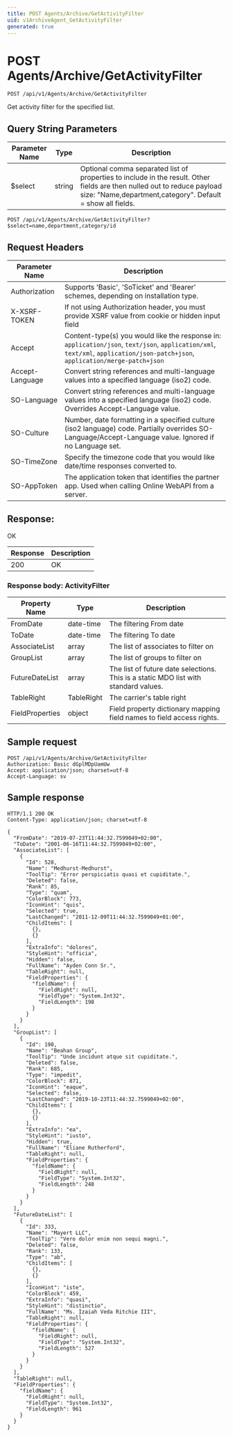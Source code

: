 ```yaml
---
title: POST Agents/Archive/GetActivityFilter
uid: v1ArchiveAgent_GetActivityFilter
generated: true
---
```


# POST Agents/Archive/GetActivityFilter

```http
POST /api/v1/Agents/Archive/GetActivityFilter
```

Get activity filter for the specified list.







## Query String Parameters

| Parameter Name | Type |  Description |
|----------------|------|--------------|
| $select | string |  Optional comma separated list of properties to include in the result. Other fields are then nulled out to reduce payload size: "Name,department,category". Default = show all fields. |

```http
POST /api/v1/Agents/Archive/GetActivityFilter?$select=name,department,category/id
```


## Request Headers

| Parameter Name | Description |
|----------------|-------------|
| Authorization  | Supports 'Basic', 'SoTicket' and 'Bearer' schemes, depending on installation type. |
| X-XSRF-TOKEN   | If not using Authorization header, you must provide XSRF value from cookie or hidden input field |
| Accept         | Content-type(s) you would like the response in: `application/json`, `text/json`, `application/xml`, `text/xml`, `application/json-patch+json`, `application/merge-patch+json` |
| Accept-Language | Convert string references and multi-language values into a specified language (iso2) code. |
| SO-Language | Convert string references and multi-language values into a specified language (iso2) code. Overrides Accept-Language value. |
| SO-Culture | Number, date formatting in a specified culture (iso2 language) code. Partially overrides SO-Language/Accept-Language value. Ignored if no Language set. |
| SO-TimeZone | Specify the timezone code that you would like date/time responses converted to. |
| SO-AppToken | The application token that identifies the partner app. Used when calling Online WebAPI from a server. |


## Response:

OK

| Response | Description |
|----------------|-------------|
| 200 | OK |

### Response body: ActivityFilter

| Property Name | Type |  Description |
|----------------|------|--------------|
| FromDate | date-time | The filtering From date |
| ToDate | date-time | The filtering To date |
| AssociateList | array | The list of associates to filter on |
| GroupList | array | The list of groups to filter on |
| FutureDateList | array | The list of future date selections. This is a static MDO list with standard values. |
| TableRight | TableRight | The carrier's table right |
| FieldProperties | object | Field property dictionary mapping field names to field access rights. |

## Sample request

```http!
POST /api/v1/Agents/Archive/GetActivityFilter
Authorization: Basic dGplMDpUamUw
Accept: application/json; charset=utf-8
Accept-Language: sv
```

## Sample response

```http_
HTTP/1.1 200 OK
Content-Type: application/json; charset=utf-8

{
  "FromDate": "2019-07-23T11:44:32.7599049+02:00",
  "ToDate": "2001-06-16T11:44:32.7599049+02:00",
  "AssociateList": [
    {
      "Id": 528,
      "Name": "Medhurst-Medhurst",
      "ToolTip": "Error perspiciatis quasi et cupiditate.",
      "Deleted": false,
      "Rank": 85,
      "Type": "quam",
      "ColorBlock": 773,
      "IconHint": "quis",
      "Selected": true,
      "LastChanged": "2011-12-09T11:44:32.7599049+01:00",
      "ChildItems": [
        {},
        {}
      ],
      "ExtraInfo": "dolores",
      "StyleHint": "officia",
      "Hidden": false,
      "FullName": "Ayden Conn Sr.",
      "TableRight": null,
      "FieldProperties": {
        "fieldName": {
          "FieldRight": null,
          "FieldType": "System.Int32",
          "FieldLength": 198
        }
      }
    }
  ],
  "GroupList": [
    {
      "Id": 190,
      "Name": "Beahan Group",
      "ToolTip": "Unde incidunt atque sit cupiditate.",
      "Deleted": false,
      "Rank": 685,
      "Type": "impedit",
      "ColorBlock": 871,
      "IconHint": "eaque",
      "Selected": false,
      "LastChanged": "2019-10-23T11:44:32.7599049+02:00",
      "ChildItems": [
        {},
        {}
      ],
      "ExtraInfo": "ea",
      "StyleHint": "iusto",
      "Hidden": true,
      "FullName": "Eliane Rutherford",
      "TableRight": null,
      "FieldProperties": {
        "fieldName": {
          "FieldRight": null,
          "FieldType": "System.Int32",
          "FieldLength": 248
        }
      }
    }
  ],
  "FutureDateList": [
    {
      "Id": 333,
      "Name": "Mayert LLC",
      "ToolTip": "Vero dolor enim non sequi magni.",
      "Deleted": false,
      "Rank": 133,
      "Type": "ab",
      "ChildItems": [
        {},
        {}
      ],
      "IconHint": "iste",
      "ColorBlock": 459,
      "ExtraInfo": "quasi",
      "StyleHint": "distinctio",
      "FullName": "Ms. Izaiah Veda Ritchie III",
      "TableRight": null,
      "FieldProperties": {
        "fieldName": {
          "FieldRight": null,
          "FieldType": "System.Int32",
          "FieldLength": 527
        }
      }
    }
  ],
  "TableRight": null,
  "FieldProperties": {
    "fieldName": {
      "FieldRight": null,
      "FieldType": "System.Int32",
      "FieldLength": 961
    }
  }
}
```